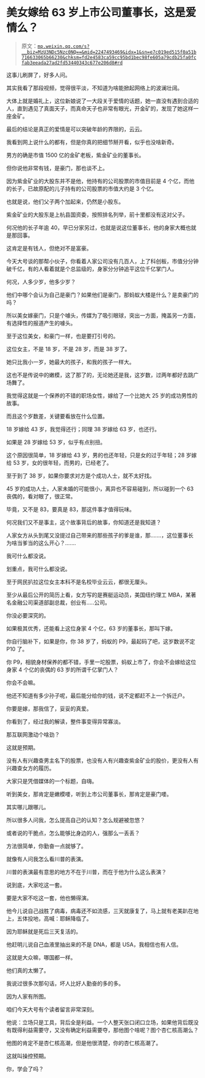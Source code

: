# 美女嫁给 63 岁上市公司董事长，这是爱情么？

> 原文：[`mp.weixin.qq.com/s?__biz=MzU3NDc5Nzc0NQ==&mid=2247493469&idx=1&sn=e7c019ed515f0a51b716633065b66230&chksm=fd2e4583ca59cc95bd1bec98fe605a79cdb25fa0fcfab3eeada27ad2fd53440343c677e206d8#rd`](http://mp.weixin.qq.com/s?__biz=MzU3NDc5Nzc0NQ==&mid=2247493469&idx=1&sn=e7c019ed515f0a51b716633065b66230&chksm=fd2e4583ca59cc95bd1bec98fe605a79cdb25fa0fcfab3eeada27ad2fd53440343c677e206d8#rd)

这事儿刷屏了，好多人问。

其实我看了那段视频，觉得很平淡，不知道为啥能掀起网络上的波澜壮阔。

大体上就是婚礼上，这位新娘说了一大段关于爱情的话题，她一直没有遇到合适的人，直到遇见了真面天子，而真命天子也非常有眼光，开金矿的，发现了她这样一座金矿。

最后的结论是真正的爱情是可以突破年龄的界限的，云云。

我看到网上说什么的都有，但是你真的把细节掰开看，似乎也没啥新奇。

男方的确是市值 1500 亿的金矿老板，紫金矿业的董事长。

但你说他非常有钱，是豪门，那也谈不上。

因为紫金矿业的大股东并不是他，他持有的公司股票的市值目前是 4 个亿，而他的长子，已故原配的儿子持有的公司股票的市值大约是 3 个亿。

也就是说，他们父子两个加起来，仍然是小股东。

紫金矿业的大股东是上杭县国资委，按照排名列举，前十里都没有这对父子。

何况他的长子年逾 40，早已分家另过，也就是说这位董事长，他的身家大概也就是那回事。

这肯定是有钱人，但绝对不是富豪。

今天大号谈的那帮小伙子，你看着人家公司没有几百人，上了科创板，市值分分钟破千亿，有的人看着就是个总监级的，身家分分钟追平这位千亿掌门人。

何况，人多少岁，他多少岁？

他们中哪个会认为自己是豪门？如果他们是豪门，那蚂蚁大楼是什么？是卖豪门的吗？

所以美女嫁豪门，只是个噱头，传媒为了吸引眼球，突出一方面，掩盖另一方面，有选择性的报道产生的噱头。

至于这位美女，和豪门一样，也是要打引号的。

这位女主，不是 18 岁，不是 28 岁，而是 38 岁了。

她只比我小一岁，她最大的孩子，和我的孩子一样大。

这也不是传说中的嫩模，这了那了的，无论她还是我，这岁数，过两年都好去跳广场舞了。

我觉得这就是一个保养的不错的职场女性，嫁给了一个比她大 25 岁的成功男性的故事。

而且这个岁数差，关键要看放在什么位置。

18 岁嫁给 43 岁，我觉得还行；同理 38 岁嫁给 63 岁，也还行。

如果是 28 岁嫁给 53 岁，似乎有点别扭。

这个原因很简单，18 岁嫁给 43 岁，男的也还年轻，只是女的过于年轻；28 岁嫁给 53 岁，女的很年轻，而男的，已经老了。

至于到了 38 岁，如果你要求对方是个成功人士，就不太好找。

45 岁的成功人士，人家未婚的可能很小，离异也不容易碰到，所以碰到一个 63 丧偶的，看对眼了，很正常。

毕竟，又不是 83，要真是 83，那这件事才值得玩味。

何况我们又不是事主，这个故事背后的故事，你知道还是我知道？

人家女方从头到尾又没提过自己带来的那些孩子的爹是谁，那.......，这位董事长为啥当爹当的这么开心？.......

我可什么都没说。

划重点，我可什么都没说。

至于网民扒拉这位女主本科不是名校毕业云云，都很无厘头。

至少从最后公开的简历上看，女方写的是赛艇运动员，美国纽约理工 MBA，某著名金融公司渠道部副总裁，创业有.....公司。

你没必要深究的。

如果极其优秀，还能看上这位身家 4 个亿，63 岁的董事长，那叫下嫁。

你自行脑补下，如果是你，你 38 岁了，蚂蚁的 P9，最起码了吧，这岁数说不定 P10 了。

你 P9，相貌身材保养的都不错，手里一坨股票，蚂蚁上市了，你会不会嫁给这位身家 4 个亿的丧偶的 63 岁的所谓千亿掌门人？

你会不会嘛。

他还不知道有多少孙子呢，最后能分给你的钱，说不定都赶不上一个拆迁户。

你要是嫁，那我信了，妥妥的真爱。

你看到了，经过我的解读，整件事变得异常寡淡。

那互联网激动个啥劲？

这就是预期。

没有人有兴趣查男主名下的股票，也没有人有兴趣查紫金矿业的股价，更没有人有兴趣查女方的履历。

大家只是凭借媒体的一个标题，自嗨。

听到美女，那肯定是嫩模喽，听到上市公司董事长，那肯定是豪门喽。

其实哪儿跟哪儿。

所以很多人问我，怎么提高自己的认知？怎么规避被忽悠？

或者说的干脆点，怎么能够比身边的人，强那么一丢丢？ 

方法很简单，你勤奋一点就够了。

就像有人问我怎么看川普的表演。

川普的表演最有意思的地方不在于川普，而在于他为什么这么表演？

说到底，大家吃这一套。

要是大家不吃这一套，他也懒得演。

他今儿说自己战胜了病毒，病毒还不如流感，三天就康复了，马上就有老美趴在地上，五体投地，高喊：耶稣降临了。

因为耶稣就是死后三天复活的。

他赶明儿说自己血液里抽出来的不是 DNA，都是 USA，我相信也有人信。

这就是大众嘛，哪国都一样。

他们真的太懒了。

我说过很多次那句话，坏人比好人勤奋的多的多。

因为人家有所图。

咱们今天大号有个读者留言非常深刻。

他说：立场只是工具，背后全是利益。一个人整天张口闭口立场，如果他背后既没有既得利益需要守，又没有确定利益需要夺，那他图个啥呢？图个杏仁核高潮么？

他图的肯定不是杏仁核高潮，但是他很清楚，你的杏仁核高潮了。

这就叫操控预期。

你，学会了吗？

<mp-qa class="js_uneditable custom_select_card qa_iframe" data-pluginname="insertquestion" data-id="1552403045345509384" data-bizuin="MzU3NDc5Nzc0NQ==" data-title="留言区"></mp-qa>